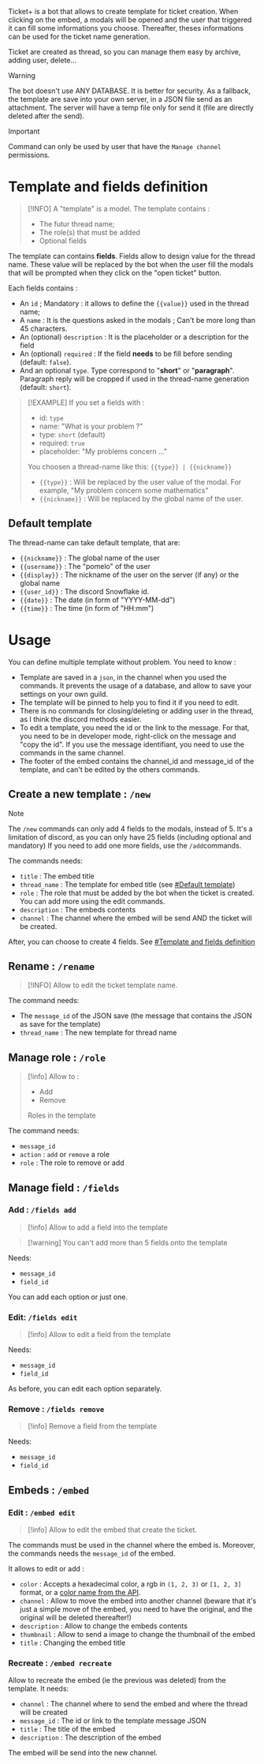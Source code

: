 Ticket+ is a bot that allows to create template for ticket creation. When clicking on the embed, a modals will be opened and the user that triggered it can fill some informations you choose.
Thereafter, theses informations can be used for the ticket name generation.

Ticket are created as thread, so you can manage them easy by archive, adding user, delete…

> [!warning]
> The bot doesn't use ANY DATABASE. It is better for security. As a fallback, the template are save into your own server, in a JSON file send as an attachment. The server will have a temp file only for send it (file are directly deleted after the send).

> [!important]
> Command can only be used by user that have the `Manage channel` permissions.

# Template and fields definition

> [!INFO]
> A "template" is a model. The template contains :
> - The futur thread name;
> - The role(s) that must be added
> - Optional fields

The template can contains **fields**. Fields allow to design value for the thread name. These value will be replaced by the bot when the user fill the modals that will be prompted when they click on the "open ticket" button.

Each fields contains :
- An `id` ; Mandatory : it allows to define the `{{value}}` used in the thread name;
- A `name` : It is the questions asked in the modals ; Can't be more long than 45 characters.
- An (optional) `description` : It is the placeholder or a description for the field
- An (optional) `required` : If the field **needs** to be fill before sending (default: `false`).
- And an optional `type`. Type correspond to "**short**" or "**paragraph**". Paragraph reply will be cropped if used in the thread-name generation (default: `short`).

> [!EXAMPLE]
> If you set a fields with :
> - id: `type`
> - name: "What is your problem ?"
> - type: `short` (default)
> - required: `true`
> - placeholder: "My problems concern …"
>
> You choosen a thread-name like this: `{{type}} | {{nickname}}`
> - `{{type}}` : Will be replaced by the user value of the modal. For example, "My problem concern some mathematics"
> - `{{nickname}}` : Will be replaced by the global name of the user.

## Default template

The thread-name can take default template, that are:
- `{{nickname}}` : The global name of the user
- `{{username}}` : The "pomelo" of the user
- `{{display}}` : The nickname of the user on the server (if any) or the global name
- `{{user_id}}` : The discord Snowflake id.
- `{{date}}` : The date (in form of "YYYY-MM-dd")
- `{{time}}` : The time (in form of "HH:mm")

# Usage

You can define multiple template without problem. You need to know :
- Template are saved in a `json`, in the channel when you used the commands. It prevents the usage of a database, and allow to save your settings on your own guild.
- The template will be pinned to help you to find it if you need to edit.
- There is no commands for closing/deleting or adding user in the thread, as I think the discord methods easier.
- To edit a template, you need the id or the link to the message. For that, you need to be in developer mode, right-click on the message and "copy the id". If you use the message identifiant, you need to use the commands in the same channel.
- The footer of the embed contains the channel_id and message_id of the template, and can't be edited by the others commands.

## Create a new template : `/new`

> [!NOTE]
> The `/new` commands can only add 4 fields to the modals, instead of 5. It's a limitation of discord, as you can only have 25 fields (including optional and mandatory)
> If you need to add one more fields, use the `/add`commands.

The commands needs:
- `title` : The embed title
- `thread_name` : The template for embed title (see [#Default template](#default-template))
- `role` : The role that must be added by the bot when the ticket is created. You can add more using the edit commands.
- `description` : The embeds contents
- `channel` : The channel where the embed will be send AND the ticket will be created.

After, you can choose to create 4 fields. See [#Template and fields definition](#template-and-fields-definition)

## Rename : `/rename`

> [!INFO]
> Allow to edit the ticket template name.

The command needs:
- The `message_id` of the JSON save (the message that contains the JSON as save for the template)
- `thread_name` : The new template for thread name

## Manage role : `/role`

> [!info]
> Allow to :
> - Add
> - Remove
>
> Roles in the template

The command needs:
- `message_id`
- `action` : `add` or `remove` a role
- `role` : The role to remove or add

## Manage field : `/fields`
### Add : `/fields add`

> [!info]
> Allow to add a field into the template

> [!warning] You can't add more than 5 fields onto the template

Needs:
- `message_id`
- `field_id`

You can add each option or just one.

### Edit: `/fields edit`

> [!info]
> Allow to edit a field from the template

Needs:
- `message_id`
- `field_id`

As before, you can edit each option separately.

### Remove : `/fields remove`

> [!info]
> Remove a field from the template

Needs:
- `message_id`
- `field_id`

## Embeds : `/embed`
### Edit : `/embed edit`

> [!info]
> Allow to edit the embed that create the ticket.

The commands must be used in the channel where the embed is. Moreover, the commands needs the `message_id` of the embed.

It allows to edit or add :
- `color` : Accepts a hexadecimal color, a rgb in `(1, 2, 3)` or `[1, 2, 3]` format, or a [color name from the API](https://old.discordjs.dev/#/docs/discord.js/14.14.1/typedef/ColorResolvable).
- `channel` : Allow to move the embed into another channel (beware that it's just a simple move of the embed, you need to have the original, and the original will be deleted thereafter!)
- `description` : Allow to change the embeds contents
- `thumbnail` : Allow to send a image to change the thumbnail of the embed
- `title` : Changing the embed title

### Recreate : `/embed recreate`

Allow to recreate the embed (ie the previous was deleted) from the template. It needs:
- `channel` : The channel where to send the embed and where the thread will be created
- `message_id` : The id or link to the template message JSON
- `title` : The title of the embed
- `description` : The description of the embed

The embed will be send into the new channel.